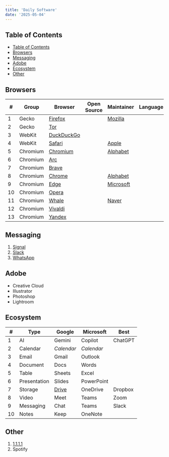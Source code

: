 ```yaml
---
title: 'Daily Software'
date: '2025-05-04'
---
```


## Table of Contents

- [Table of Contents](#table-of-contents)
- [Browsers](#browsers)
- [Messaging](#messaging)
- [Adobe](#adobe)
- [Ecosystem](#ecosystem)
- [Other](#other)

## Browsers

| #   | Group    | Browser                  | Open Source | Maintainer           | Language | Recommended |
| --- | -------- | ------------------------ | ----------- | -------------------- | -------- | ----------- |
| 1   | Gecko    | [Firefox][firefox]       |             | [Mozilla][mozilla]   |          | Recommended |
| 2   | Gecko    | [Tor][tor]               |             |                      |          |             |
| 3   | WebKit   | [DuckDuckGo][duckduckgo] |             |                      |          |             |
| 4   | WebKit   | [Safari][Safari]         |             | [Apple][apple]       |          |             |
| 5   | Chromium | [Chromium][chromium]     |             | [Alphabet][alphabet] |          |             |
| 6   | Chromium | [Arc][arc]               |             |                      |          |             |
| 7   | Chromium | [Brave][brave]           |             |                      |          |             |
| 8   | Chromium | [Chrome][chrome]         |             | [Alphabet][alphabet] |          |             |
| 9   | Chromium | [Edge][edge]             |             | [Microsoft][ms]      |          |             |
| 10  | Chromium | [Opera][opera]           |             |                      |          |             |
| 11  | Chromium | [Whale][naver-whale]     |             | [Naver][naver]       |          |             |
| 12  | Chromium | [Vivaldi][vivaldi]       |             |                      |          |             |
| 13  | Chromium | [Yandex][yandex]         |             |                      |          |             |

## Messaging

1. [Signal](https://signal.org/)
2. [Slack](https://slack.com/)
3. [WhatsApp](https://www.whatsapp.com/)

## Adobe

- Creative Cloud
- Illustrator
- Photoshop
- Lightroom

## Ecosystem

| #   | Type         | Google                            | Microsoft  | Best    |
| --- | ------------ | --------------------------------- | ---------- | ------- |
| 1   | AI           | Gemini                            | Copilot    | ChatGPT |
| 2   | Calendar     | _Calendar_                        | _Calendar_ |         |
| 3   | Email        | Gmail                             | Outlook    |         |
| 4   | Document     | Docs                              | Words      |         |
| 5   | Table        | Sheets                            | Excel      |         |
| 6   | Presentation | Slides                            | PowerPoint |         |
| 7   | Storage      | [Drive](https://drive.google.com) | OneDrive   | Dropbox |
| 8   | Video        | Meet                              | Teams      | Zoom    |
| 9   | Messaging    | Chat                              | Teams      | Slack   |
| 10  | Notes        | Keep                              | OneNote    |         |

## Other

1. [1.1.1.1](https://one.one.one.one/)
2. Spotify

[alphabet]: https://abc.xyz
[apple]: https://www.apple.com
[mozilla]: https://www.mozilla.org
[arc]: https://arc.net
[brave]: https://brave.com
[chrome]: https://www.google.com/chrome
[chromium]: https://www.chromium.org
[duckduckgo]: https://duckduckgo.com/
[edge]: https://www.microsoft.com/en-us/edge
[firefox]: https://www.mozilla.org/en-US/firefox
[ms]: https://www.microsoft.com
[naver]: https://naver.com
[naver-whale]: https://whale.naver.com
[opera]: https://www.opera.com
[safari]: https://www.apple.com/safari
[tor]: https://www.torproject.org/
[vivaldi]: https://vivaldi.com/
[yandex]: https://browser.yandex.com
